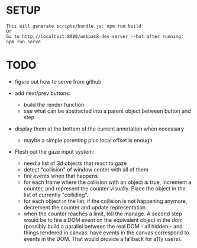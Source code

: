 # SETUP
    This will generate scripts/bundle.js: npm run build
    Or
    Go to http://localhost:8080/webpack-dev-server --hot after running: npm run serve


# TODO
- figure out how to serve from github

- add next/prev buttons:
	- build the render function
	- see what can be abstracted into a parent object between button and step
- display them at the bottom of the current annotation when necessary
	- maybe a simple parenting plus local offset is enough


- Flesh out the gaze input system: 
	- need a list of 3d objects that react to gaze
	- detect "collision" of window center with all of them
	- fire events when that happens
	- for each frame where the collision with an object is true, increment a counter, and represent the counter visually. Place the object in the list of currently "colliding".
	- for each object in the list, if the collision is not happening anymore, decrement the counter and update representation
	- when the counter reaches a limit, tell the manage. A second step would be to fire a DOM event on the equivalent object in the dom (possibly build a parallel between the real DOM - all hidden - and things rendered in canvas: have events in the canvas correspond to events in the DOM. That would provide a fallback for a11y users).
